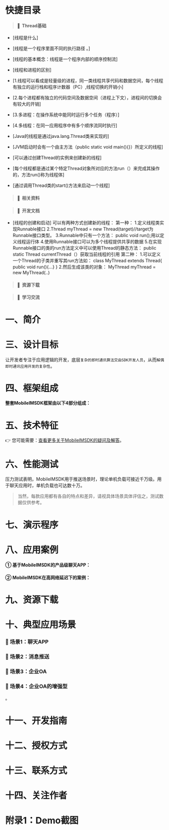 # 快捷目录

> #### ▌ Thread基础
* [线程是什么]
* [线程是一个程序里面不同的执行路径 。]
* [线程的基本概念：线程是一个程序内部的顺序控制流]
* [线程和进程的区别]
* [1.线程可以看成是轻量级的进程，同一类线程共享代码和数据空间，每个线程有独立的运行栈和程序计数器（PC）,线程切换的开销小]
* [2.每个进程都有独立的代码空间及数据空间（进程上下文），进程间的切换会有较大的开销]
* [3.多进程：在操作系统中能同时运行多个任务（程序）]
* [4.多线程：在同一应用程序中有多个顺序流同时执行]

* [Java的线程是通过java.lang.Thread类来实现的]
* [JVM启动时会有一个由主方法（public static void main(){}）所定义的线程]
* [可以通过创建Thread的实例来创建新的线程]
* [每个线程都是通过某个特定Thread对象所对应的方法run（）来完成其操作的，方法run()称为线程体]
* [通过调用Thread类的start()方法来启动一个线程]
> #### ▌ 相关资料


> #### ▌ 开发文档
* [线程的创建和启动]
可以有两种方式创建新的线程：
第一种：
    1.定义线程类实现Runnable接口
    2.Thread myThread = new Thread(target)//target为Runnable接口类型。
    3.Runnable中只有一个方法：
      public void run();用以定义线程运行体
    4.使用Runnable接口可以为多个线程提供共享的数据
    5.在实现Runnable接口的类的run方法定义中可以使用Thread的静态方法：
      public static Thread currentThread（）获取当前线程的引用
第二种：
    1.可以定义一个Thread的子类并重写其run方法如：
      class MyThread extends Thread{
          public void run(){...}
      }
    2.然后生成该类的对象：
       MyThread myThread = new MyThread(..)

> #### ▌ 资源下载

> #### ▌ 学习交流


# 一、简介









# 三、设计目标
让开发者专注于应用逻辑的开发，底层<code>复杂的即时通讯算法交由SDK开发人员</code>，从而<code>解偶即时通讯应用开发的复杂性</code>。

# 四、框架组成
<b>整套MobileIMSDK框架由以下4部分组成：</b>



# 五、技术特征



  
:point_right: 您可能需要：[查看更多关于MobileIMSDK的疑问及解答](http://www.52im.net/thread-60-1-1.html)。

# 六、性能测试
压力测试表明，MobileIMSDK用于推送场景时，理论单机负载可接近千万级。用于聊天应用时，单机负载也可达数十万。

> 当然，每款应用都有各自的特点和差异，请视具体场景具体评估之，测试数据仅供参考。


# 七、演示程序


# 八、应用案例
#### ① 基于MobileIMSDK的产品级聊天APP：

#### ② MobileIMSDK在高网络延迟下的案例：


# 九、资源下载


# 十、典型应用场景
### :triangular_flag_on_post: 场景1：聊天APP

### :triangular_flag_on_post: 场景2：消息推送


### :triangular_flag_on_post: 场景3：企业OA


### :triangular_flag_on_post: 场景4：企业OA的增强型
。

# 十一、开发指南


# 十二、授权方式


# 十三、联系方式

# 十四、关注作者


# 附录1：Demo截图

